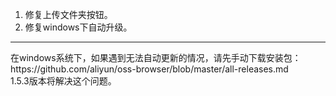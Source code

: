 1. 修复上传文件夹按钮。
2. 修复windows下自动升级。

<hr/>
在windows系统下，如果遇到无法自动更新的情况，请先手动下载安装包：
<br/>https://github.com/aliyun/oss-browser/blob/master/all-releases.md
<br/>1.5.3版本将解决这个问题。

